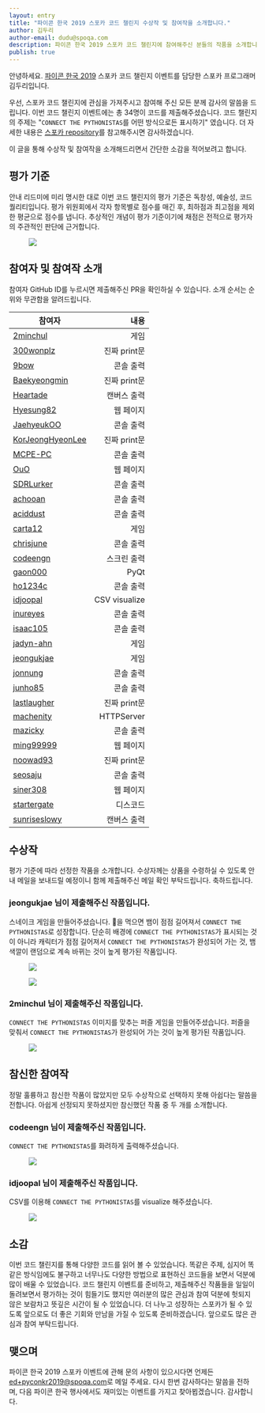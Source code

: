 ```yaml
---
layout: entry
title: "파이콘 한국 2019 스포카 코드 챌린지 수상작 및 참여작을 소개합니다."
author: 김두리
author-email: dudu@spoqa.com
description: 파이콘 한국 2019 스포카 코드 챌린지에 참여해주신 분들의 작품을 소개합니다.
publish: true
---
```


안녕하세요. [파이콘 한국 2019][pycon-2019] 스포카 코드 챌린지 이벤트를 담당한 스포카 프로그래머 김두리입니다.

우선, 스포카 코드 챌린지에 관심을 가져주시고 참여해 주신 모든 분께 감사의 말씀을 드립니다. 이번 코드 챌린지 이벤트에는 총 34명이 코드를 제출해주셨습니다. 코드 챌린지의 주제는 "`CONNECT THE PYTHONISTAS`를 어떤 방식으로든 표시하기" 였습니다. 더 자세한 내용은 [스포카 repository][code-challenge-repo]를 참고해주시면 감사하겠습니다.

이 글을 통해 수상작 및 참여작을 소개해드리면서 간단한 소감을 적어보려고 합니다.


## 평가 기준

안내 리드미에 미리 명시한 대로 이번 코드 챌린지의 평가 기준은 독창성, 예술성, 코드 퀄리티입니다. 평가 위원회에서 각자 항목별로 점수를 매긴 후, 최하점과 최고점을 제외한 평균으로 점수를 냅니다. 추상적인 개념이 평가 기준이기에 채점은 전적으로 평가자의 주관적인 판단에 근거합니다.

<figure>
 <img src="/images/2019-08-30/score.png" style="margin: 0 auto;" />
</figure>


## 참여자 및 참여작 소개

참여자 GitHub ID를 누르시면 제출해주신 PR을 확인하실 수 있습니다. 소개 순서는 순위와 무관함을 알려드립니다.

| 참여자 | 내용 | 
| --- | ---:|
[2minchul](https://github.com/spoqa/spoqa-pycon-2019-code-challenge/pull/36) | 게임 |
[300wonplz](https://github.com/spoqa/spoqa-pycon-2019-code-challenge/pull/16) | 진짜 print문 |
[9bow](https://github.com/spoqa/spoqa-pycon-2019-code-challenge/pull/30) | 콘솔 출력 |
[Baekyeongmin](https://github.com/spoqa/spoqa-pycon-2019-code-challenge/pull/12) | 진짜 print문 |
[Heartade](https://github.com/spoqa/spoqa-pycon-2019-code-challenge/pull/35) | 캔버스 출력 |
[Hyesung82](https://github.com/spoqa/spoqa-pycon-2019-code-challenge/pull/33) | 웹 페이지 |
[JaehyeukOO](https://github.com/spoqa/spoqa-pycon-2019-code-challenge/pull/3) | 콘솔 출력 |
[KorJeongHyeonLee](https://github.com/spoqa/spoqa-pycon-2019-code-challenge/pull/15) | 진짜 print문 |
[MCPE-PC](https://github.com/spoqa/spoqa-pycon-2019-code-challenge/pull/31) | 콘솔 출력 |
[OuO](https://github.com/spoqa/spoqa-pycon-2019-code-challenge/pull/32) | 웹 페이지 |
[SDRLurker](https://github.com/spoqa/spoqa-pycon-2019-code-challenge/pull/22) | 콘솔 출력 |
[achooan](https://github.com/spoqa/spoqa-pycon-2019-code-challenge/pull/18) | 콘솔 출력 |
[aciddust](https://github.com/spoqa/spoqa-pycon-2019-code-challenge/pull/7) | 콘솔 출력 |
[carta12](https://github.com/spoqa/spoqa-pycon-2019-code-challenge/pull/29) | 게임 |
[chrisjune](https://github.com/spoqa/spoqa-pycon-2019-code-challenge/pull/25) | 콘솔 출력 |
[codeengn](https://github.com/spoqa/spoqa-pycon-2019-code-challenge/pull/8) | 스크린 출력 |
[gaon000](https://github.com/spoqa/spoqa-pycon-2019-code-challenge/pull/34) | PyQt |
[ho1234c](https://github.com/spoqa/spoqa-pycon-2019-code-challenge/pull/26) | 콘솔 출력 |
[idjoopal](https://github.com/spoqa/spoqa-pycon-2019-code-challenge/pull/19) | CSV visualize |
[inureyes](https://github.com/spoqa/spoqa-pycon-2019-code-challenge/pull/28) | 콘솔 출력 |
[isaac105](https://github.com/spoqa/spoqa-pycon-2019-code-challenge/pull/10) | 콘솔 출력 |
[jadyn-ahn](https://github.com/spoqa/spoqa-pycon-2019-code-challenge/pull/38) | 게임 |
[jeongukjae](https://github.com/spoqa/spoqa-pycon-2019-code-challenge/pull/24) | 게임 |
[jonnung](https://github.com/spoqa/spoqa-pycon-2019-code-challenge/pull/23) | 콘솔 출력 |
[junho85](https://github.com/spoqa/spoqa-pycon-2019-code-challenge/pull/27) | 콘솔 출력 |
[lastlaugher](https://github.com/spoqa/spoqa-pycon-2019-code-challenge/pull/4) | 진짜 print문 |
[machenity](https://github.com/spoqa/spoqa-pycon-2019-code-challenge/pull/21) | HTTPServer |
[mazicky](https://github.com/spoqa/spoqa-pycon-2019-code-challenge/pull/37) | 콘솔 출력 |
[ming99999](https://github.com/spoqa/spoqa-pycon-2019-code-challenge/pull/14) | 웹 페이지 |
[noowad93](https://github.com/spoqa/spoqa-pycon-2019-code-challenge/pull/13) | 진짜 print문 |
[seosaju](https://github.com/spoqa/spoqa-pycon-2019-code-challenge/pull/9) | 콘솔 출력 |
[siner308](https://github.com/spoqa/spoqa-pycon-2019-code-challenge/pull/17) | 웹 페이지 |
[startergate](https://github.com/spoqa/spoqa-pycon-2019-code-challenge/pull/11) | 디스코드 |
[sunriseslowy](https://github.com/spoqa/spoqa-pycon-2019-code-challenge/pull/20) | 캔버스 출력 |


## 수상작

평가 기준에 따라 선정한 작품을 소개합니다. 수상자께는 상품을 수령하실 수 있도록 안내 메일을 보내드릴 예정이니 함께 제출해주신 메일 확인 부탁드립니다. 축하드립니다.

### jeongukjae 님이 제출해주신 작품입니다.

스네이크 게임을 만들어주셨습니다. 🌟을 먹으면 뱀이 점점 길어져서 `CONNECT THE PYTHONISTAS`로 성장합니다. 단순히 배경에 `CONNECT THE PYTHONISTAS`가 표시되는 것이 아니라 캐릭터가 점점 길어져서 `CONNECT THE PYTHONISTAS`가 완성되어 가는 것, 뱀 색깔이 랜덤으로 계속 바뀌는 것이 높게 평가된 작품입니다.

<figure>
 <img src="/images/2019-08-30/jeongukjae_1.png" style="margin: 0 auto;" />
</figure>
<figure>
 <img src="/images/2019-08-30/jeongukjae_2.png" style="margin: 0 auto;" />
</figure>

### 2minchul 님이 제출해주신 작품입니다.

`CONNECT THE PYTHONISTAS` 이미지를 맞추는 퍼즐 게임을 만들어주셨습니다. 퍼즐을 맞춰서 `CONNECT THE PYTHONISTAS`가 완성되어 가는 것이 높게 평가된 작품입니다.

<figure>
 <img src="/images/2019-08-30/2minchul.png" style="margin: 0 auto;" />
</figure>


## 참신한 참여작

정말 훌륭하고 참신한 작품이 많았지만 모두 수상작으로 선택하지 못해 아쉽다는 말씀을 전합니다. 아쉽게 선정되지 못하셨지만 참신했던 작품 중 두 개를 소개합니다.

### codeengn 님이 제출해주신 작품입니다.

`CONNECT THE PYTHONISTAS`를 화려하게 출력해주셨습니다.

<figure>
 <img src="/images/2019-08-30/codeengn.png" style="margin: 0 auto;" />
</figure>

### idjoopal 님이 제출해주신 작품입니다.

CSV를 이용해 `CONNECT THE PYTHONISTAS`를 visualize 해주셨습니다.

<figure>
 <img src="/images/2019-08-30/idjoopal.png" style="margin: 0 auto;" />
</figure>


## 소감

이번 코드 챌린지를 통해 다양한 코드를 읽어 볼 수 있었습니다. 똑같은 주제, 심지어 똑같은 방식임에도 불구하고 너무나도 다양한 방법으로 표현하신 코드들을 보면서 덕분에 많이 배울 수 있었습니다. 코드 챌린지 이벤트를 준비하고, 제출해주신 작품들을 일일이 돌려보면서 평가하는 것이 힘들기도 했지만 여러분의 많은 관심과 참여 덕분에 헛되지 않은 보람차고 뜻깊은 시간이 될 수 있었습니다. 더 나누고 성장하는 스포카가 될 수 있도록 앞으로도 더 좋은 기회와 만남을 가질 수 있도록 준비하겠습니다. 앞으로도 많은 관심과 참여 부탁드립니다.

## 맺으며

파이콘 한국 2019 스포카 이벤트에 관해 문의 사항이 있으시다면 언제든 [ed+pyconkr2019@spoqa.com](mailto:ed+pyconkr2019@spoqa.com)로 메일 주세요. 다시 한번 감사하다는 말씀을 전하며, 다음 파이콘 한국 행사에서도 재미있는 이벤트를 가지고 찾아뵙겠습니다. 감사합니다.


[pycon-2019]: https://spoqa.github.io/2019/08/17/pycon-kr.html
[code-challenge-repo]: https://github.com/spoqa/spoqa-pycon-2019-code-challenge
